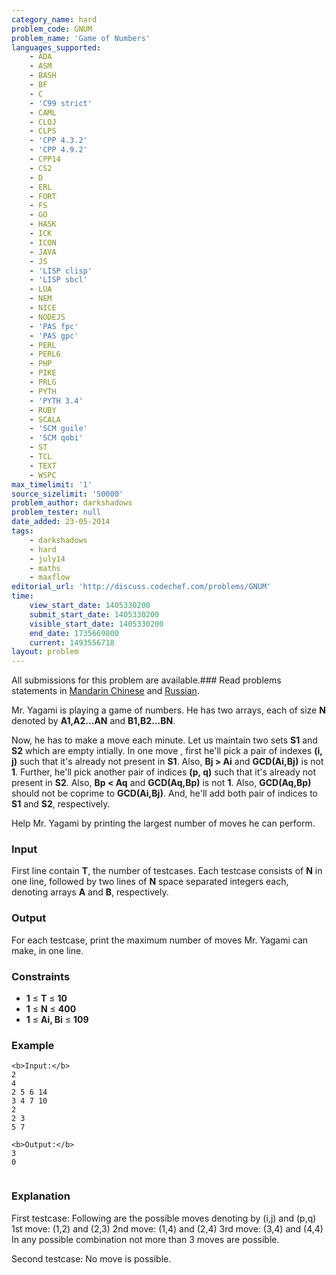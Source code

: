 ```yaml
---
category_name: hard
problem_code: GNUM
problem_name: 'Game of Numbers'
languages_supported:
    - ADA
    - ASM
    - BASH
    - BF
    - C
    - 'C99 strict'
    - CAML
    - CLOJ
    - CLPS
    - 'CPP 4.3.2'
    - 'CPP 4.9.2'
    - CPP14
    - CS2
    - D
    - ERL
    - FORT
    - FS
    - GO
    - HASK
    - ICK
    - ICON
    - JAVA
    - JS
    - 'LISP clisp'
    - 'LISP sbcl'
    - LUA
    - NEM
    - NICE
    - NODEJS
    - 'PAS fpc'
    - 'PAS gpc'
    - PERL
    - PERL6
    - PHP
    - PIKE
    - PRLG
    - PYTH
    - 'PYTH 3.4'
    - RUBY
    - SCALA
    - 'SCM guile'
    - 'SCM qobi'
    - ST
    - TCL
    - TEXT
    - WSPC
max_timelimit: '1'
source_sizelimit: '50000'
problem_author: darkshadows
problem_tester: null
date_added: 23-05-2014
tags:
    - darkshadows
    - hard
    - july14
    - maths
    - maxflow
editorial_url: 'http://discuss.codechef.com/problems/GNUM'
time:
    view_start_date: 1405330200
    submit_start_date: 1405330200
    visible_start_date: 1405330200
    end_date: 1735669800
    current: 1493556718
layout: problem
---
```

All submissions for this problem are available.###  Read problems statements in [Mandarin Chinese](http://www.codechef.com/download/translated/JULY14/mandarin/GNUM1.pdf) and [Russian](http://www.codechef.com/download/translated/JULY14/russian/GNUM.pdf).

Mr. Yagami is playing a game of numbers. He has two arrays, each of size **N** denoted by **A1,A2...AN** and **B1,B2...BN**.

Now, he has to make a move each minute. Let us maintain two sets **S1** and **S2** which are empty intially. In one move , first he'll pick a pair of indexes **(i, j)** such that it's already not present in **S1**. Also, **Bj > Ai** and **GCD(Ai,Bj)** is not **1**. Further, he'll pick another pair of indices **(p, q)** such that it's already not present in **S2**. Also, **Bp < Aq** and **GCD(Aq,Bp)** is not **1**. Also, **GCD(Aq,Bp)** should not be coprime to **GCD(Ai,Bj)**. And, he'll add both pair of indices to **S1** and **S2**, respectively.

Help Mr. Yagami by printing the largest number of moves he can perform.

### Input

First line contain **T**, the number of testcases. Each testcase consists of **N** in one line, followed by two lines of **N** space separated integers each, denoting arrays **A** and **B**, respectively.

### Output

For each testcase, print the maximum number of moves Mr. Yagami can make, in one line.

### Constraints

- **1** ≤ **T** ≤ **10**
- **1** ≤ **N** ≤ **400**
- **1** ≤ **Ai, Bi** ≤ **109**

### Example

```
<b>Input:</b>
2
4
2 5 6 14
3 4 7 10
2
2 3
5 7

<b>Output:</b>
3
0


```
### Explanation

First testcase:
Following are the possible moves denoting by (i,j) and (p,q)
1st move: (1,2) and (2,3)
2nd move: (1,4) and (2,4)
3rd move: (3,4) and (4,4)
In any possible combination not more than 3 moves are possible.

Second testcase:
No move is possible.